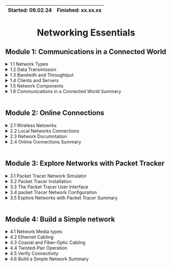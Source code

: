| Started: 09.02.24 | Finished: xx.xx.xx |
| ----------        | ------------       |

<div align="center">

# Networking Essentials
</div>

## Module 1: Communications in a Connected World

<details>
<summary> 1.1 Network Types </summary>
NOTES
</details>

<details>
<summary> 1.2 Data Transmission </summary>
NOTES
</details>

<details>
<summary> 1.3 Bandwith and Throughtput </summary>
NOTES
</details>

<details>
<summary> 1.4 Clients and Servers </summary>
NOTES
</details>

<details>
<summary> 1.5 Network Components </summary>
NOTES
</details>

<details>
<summary> 1.6 Communications in a Connected World Summary </summary>
NOTES
</details>

<br>

## Module 2: Online Connections

<details>
<summary> 2.1 Wireless Netowrks </summary>
NOTES
</details>

<details>
<summary> 2.2 Local Networks Connections </summary>
NOTES
</details>

<details>
<summary> 2.3 Network Documntation </summary>
NOTES
</details>

<details>
<summary> 2.4 Online Connections Summary </summary>
NOTES
</details>

<br>

## Module 3: Explore Networks with Packet Tracker


<details>
<summary> 3.1 Packet Tracer Network Simulator </summary>
NOTES
</details>

<details>
<summary> 3.2 Packet Tracer Installation </summary>
NOTES
</details>

<details>
<summary> 3.3 The Packet Tracer User Interface </summary>
NOTES
</details>

<details>
<summary> 3.4 packet Tracer Network Configuration </summary>
NOTES
</details>

<details>
<summary> 3.5 Explore Networks with Packet Tracer Summary </summary>
NOTES
</details>

<br>

## Module 4: Build a Simple network


<details>
<summary> 4.1 Network Media types </summary>
NOTES
</details>

<details>
<summary> 4.2 Ethernet Cabling </summary>
NOTES
</details>

<details>
<summary> 4.3 Coaxial and Fiber-Optic Cabling </summary>
NOTES
</details>

<details>
<summary> 4.4 Twisted-Pair Operation </summary>
NOTES
</details>

<details>
<summary> 4.5 Verify Connectivity </summary>
NOTES
</details>

<details>
<summary> 4.6 Build a Simple Network Summary </summary>
NOTES
</details>

